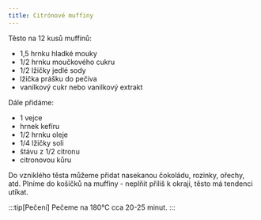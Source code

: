 ```yaml
---
title: Citrónové muffiny
---
```


Těsto na 12 kusů muffinů:

- 1,5 hrnku hladké mouky
- 1/2 hrnku moučkového cukru
- 1/2 lžičky jedlé sody
- lžička prášku do pečiva
- vanilkový cukr nebo vanilkový extrakt

Dále přidáme:

- 1 vejce
- hrnek kefíru
- 1/2 hrnku oleje
- 1/4 lžičky soli
- štávu z 1/2 citronu
- citronovou kůru

Do vzniklého těsta můžeme přidat nasekanou čokoládu, rozinky, ořechy, atd.
Plníme do košíčků na muffiny - neplňit přiliš k okraji, těsto má tendenci utíkat.

:::tip[Pečení]
Pečeme na 180°C cca 20-25 minut.
:::
